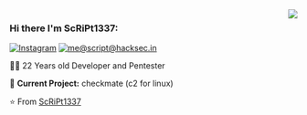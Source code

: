 <img align='right' src="https://github-readme-stats.vercel.app/api?username=ScRiPt1337&show_icons=true">

### Hi there I'm ScRiPt1337:

[![Instagram](https://img.shields.io/static/v1?label=Instagram&message=%20&color=orange&logo=Instagram&style=flat-square&logoColor=white)](https://www.instagram.com/script_1337x/)
[![me@script@hacksec.in](https://img.shields.io/static/v1?label=me@ScRiPt1337&message=%20&color=red&logo=gmail&style=flat-square&logoColor=white)](mailto:script1337x@gmail.com)
  
  
👨‍💻 22 Years old Developer and Pentester 

🚧 **Current Project:** checkmate (c2 for linux)

⭐️ From [ScRiPt1337](https://github.com/ScRiPt1337)


